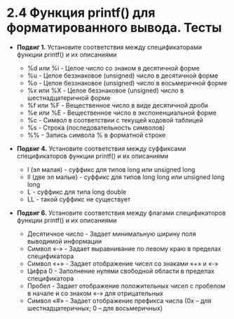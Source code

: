 # 2.4 Функция printf() для форматированного вывода. Тесты

* **Подвиг 1.** Установите соответствия между спецификаторами функции printf() и их описаниями
  * %d или %i - Целое число со знаком в десятичной форме
  * %u - Целое беззнаковое (unsigned) число в десятичной форме
  * %o - Целое беззнаковое (unsigned) число в восьмеричной форме
  * %x или %X - Целое беззнаковое (unsigned) число в шестнадцатеричной форме
  * %f или %F - Вещественное число в виде десятичной дроби
  * %e или %E - Вещественное число в экспоненциальной форме
  * %c - Символ в соответствии с текущей кодовой таблицей
  * %s - Строка (последовательность символов)
  * %% - Запись символа % в форматной строке

* **Подвиг 4.** Установите соответствия между суффиксами спецификаторов функции printf() и их описаниями
  * l (эл малая) - суффикс для типов long или unsigned long
  * ll (две эл малые) - суффикс для типов long long или unsigned long long
  * L - суффикс для типа long double
  * LL - такой суффикс не существует

* **Подвиг 6.** Установите соответствия между флагами спецификаторов функции printf() и их описаниями
  * Десятичное число - Задает минимальную ширину поля выводимой информации
  * Символ «-» - Задает выравнивание по левому краю в пределах спецификатора
  * Символ «+» - Задает отображение чисел со знаками «+» и «-»
  * Цифра 0 - Заполнение нулями свободной области в пределах спецификатора
  * Пробел - Задает отображение положительных чисел с пробелом в начале и со знаком «-» для отрицательных
  * Символ «#» - Задает отображение префикса числа (0x – для шестнадцатеричных; 0 – для восьмеричных)
